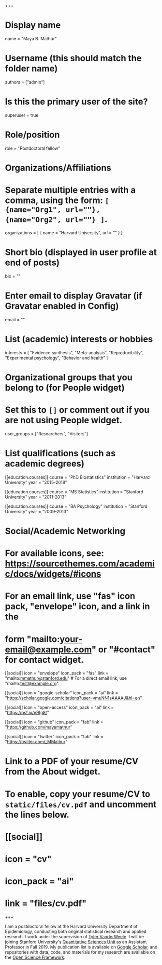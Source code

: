 +++
# Display name
name = "Maya B. Mathur"

# Username (this should match the folder name)
authors = ["admin"]

# Is this the primary user of the site?
superuser = true

# Role/position
role = "Postdoctoral fellow"

# Organizations/Affiliations
#   Separate multiple entries with a comma, using the form: `[ {name="Org1", url=""}, {name="Org2", url=""} ]`.
organizations = [ { name = "Harvard University", url = "" } ]

# Short bio (displayed in user profile at end of posts)
bio = ""

# Enter email to display Gravatar (if Gravatar enabled in Config)
email = ""

# List (academic) interests or hobbies
interests = [
  "Evidence synthesis",
  "Meta-analysis",
  "Reproducibility",
  "Experimental psychology",
  "Behavior and health"
 ]

# Organizational groups that you belong to (for People widget)
#   Set this to `[]` or comment out if you are not using People widget.
user_groups = ["Researchers", "Visitors"]

# List qualifications (such as academic degrees)
[[education.courses]]
  course = "PhD Biostatistics"
  institution = "Harvard University"
  year = "2015-2018"

[[education.courses]]
  course = "MS Statistics"
  institution = "Stanford University"
  year = "2011-2013"

[[education.courses]]
  course = "BA Psychology"
  institution = "Stanford University"
  year = "2009-2013"

# Social/Academic Networking
# For available icons, see: https://sourcethemes.com/academic/docs/widgets/#icons
#   For an email link, use "fas" icon pack, "envelope" icon, and a link in the
#   form "mailto:your-email@example.com" or "#contact" for contact widget.

[[social]]
  icon = "envelope"
  icon_pack = "fas"
  link = "mailto:mmathur@stanford.edu"  # For a direct email link, use "mailto:test@example.org".

[[social]]
  icon = "google-scholar"
  icon_pack = "ai"
  link = "https://scholar.google.com/citations?user=vmuNN1sAAAAJ&hl=en"

[[social]]
  icon = "open-access"
  icon_pack = "ai"
  link = "https://osf.io/e9tg8/"

[[social]]
  icon = "github"
  icon_pack = "fab"
  link = "https://github.com/mayamathur"

[[social]]
  icon = "twitter"
  icon_pack = "fab"
  link = "https://twitter.com/_MMathur"



# Link to a PDF of your resume/CV from the About widget.
# To enable, copy your resume/CV to `static/files/cv.pdf` and uncomment the lines below.
# [[social]]
#   icon = "cv"
#   icon_pack = "ai"
#   link = "files/cv.pdf"

+++

I am a postdoctoral fellow at the Harvard University Department of Epidemiology, conducting both original statistical research and applied research. I work under the supervision of <a href="https://www.hsph.harvard.edu/tyler-vanderweele/">Tyler VanderWeele</a>. I will be joining Stanford University's <a href="https://med.stanford.edu/qsu.html">Quantitative Sciences Unit</a> as an Assistant Professor in Fall 2019. My publication list is available on <a href="https://scholar.google.com/citations?user=vmuNN1sAAAAJ&hl=en">Google Scholar</a>, and repositories with data, code, and materials for my research are available on the <a href="https://osf.io/e9tg8/">Open Science Framework</a>.
